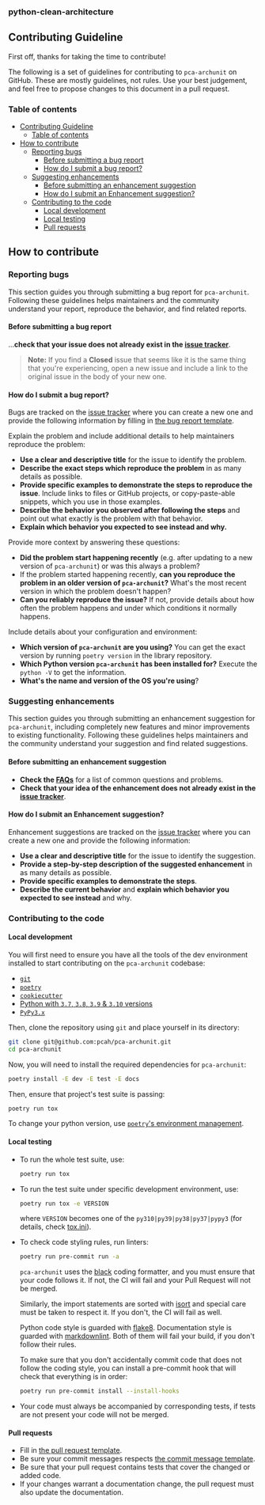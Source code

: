 ### python-clean-architecture

## Contributing Guideline

First off, thanks for taking the time to contribute!

The following is a set of guidelines for contributing to `pca-archunit` on GitHub. These are mostly guidelines, not rules. Use your best judgement, and feel free to propose changes to this document in a pull request.

### Table of contents

- [Contributing Guideline](#contributing-guideline)
  - [Table of contents](#table-of-contents)
- [How to contribute](#how-to-contribute)
  - [Reporting bugs](#reporting-bugs)
    - [Before submitting a bug report](#before-submitting-a-bug-report)
    - [How do I submit a bug report?](#how-do-i-submit-a-bug-report)
  - [Suggesting enhancements](#suggesting-enhancements)
    - [Before submitting an enhancement suggestion](#before-submitting-an-enhancement-suggestion)
    - [How do I submit an Enhancement suggestion?](#how-do-i-submit-an-enhancement-suggestion)
  - [Contributing to the code](#contributing-to-the-code)
    - [Local development](#local-development)
    - [Local testing](#local-testing)
    - [Pull requests](#pull-requests)

## How to contribute

### Reporting bugs

This section guides you through submitting a bug report for `pca-archunit`.
Following these guidelines helps maintainers and the community understand your report, reproduce the behavior, and find related reports.

#### Before submitting a bug report

...**check that your issue does not already exist in the [issue tracker](https://github.com/pcah/pca-archunit/issues)**.

> **Note:** If you find a **Closed** issue that seems like it is the same thing that you're experiencing, open a new issue and include a link to the original issue in the body of your new one.

#### How do I submit a bug report?

Bugs are tracked on the [issue tracker](https://github.com/pcah/pca-archunit/issues) where you can create a new one and provide the following information by filling in [the bug report template](https://github.com/pcah/pca-archunit/issues/new?template=bug_report.md).

Explain the problem and include additional details to help maintainers reproduce the problem:

- **Use a clear and descriptive title** for the issue to identify the problem.
- **Describe the exact steps which reproduce the problem** in as many details as possible.
- **Provide specific examples to demonstrate the steps to reproduce the issue**. Include links to files or GitHub projects, or copy-paste-able snippets, which you use in those examples.
- **Describe the behavior you observed after following the steps** and point out what exactly is the problem with that behavior.
- **Explain which behavior you expected to see instead and why.**

Provide more context by answering these questions:

- **Did the problem start happening recently** (e.g. after updating to a new version of `pca-archunit`) or was this always a problem?
- If the problem started happening recently, **can you reproduce the problem in an older version of `pca-archunit`?** What's the most recent version in which the problem doesn't happen?
- **Can you reliably reproduce the issue?** If not, provide details about how often the problem happens and under which conditions it normally happens.

Include details about your configuration and environment:

- **Which version of `pca-archunit` are you using?** You can get the exact version by running `poetry version` in the library repository.
- **Which Python version `pca-archunit` has been installed for?** Execute the `python -V` to get the information.
- **What's the name and version of the OS you're using**?

### Suggesting enhancements

This section guides you through submitting an enhancement suggestion for `pca-archunit`, including completely new features and minor improvements to existing functionality. Following these guidelines helps maintainers and the community understand your suggestion and find related suggestions.

#### Before submitting an enhancement suggestion

- **Check the [FAQs](https://pcah.github.io/pca-archunit/faq/)** for a list of common questions and problems.
- **Check that your idea of the enhancement does not already exist in the [issue tracker](https://github.com/pcah/pca-archunit/issues)**.

#### How do I submit an Enhancement suggestion?

Enhancement suggestions are tracked on the [issue tracker](https://github.com/pcah/pca-archunit/issues) where you can create a new one and provide the following information:

- **Use a clear and descriptive title** for the issue to identify the suggestion.
- **Provide a step-by-step description of the suggested enhancement** in as many details as possible.
- **Provide specific examples to demonstrate the steps**.
- **Describe the current behavior** and **explain which behavior you expected to see instead** and why.

### Contributing to the code

#### Local development

You will first need to ensure you have all the tools of the dev environment installed to start contributing on the `pca-archunit` codebase:

- [`git`](https://git-scm.com/)
- [`poetry`](https://python-poetry.org/)
- [`cookiecutter`](https://cookiecutter.readthedocs.io/)
- [Python with `3.7`, `3.8`, `3.9` & `3.10` versions](https://www.python.org/downloads/)
- [`PyPy3.x`](https://www.pypy.org/)

Then, clone the repository using `git` and place yourself in its directory:

```bash
git clone git@github.com:pcah/pca-archunit.git
cd pca-archunit
```

Now, you will need to install the required dependencies for `pca-archunit`:

```bash
poetry install -E dev -E test -E docs
```

Then, ensure that project's test suite is passing:

```bash
poetry run tox
```

To change your python version, use [`poetry`'s environment management](https://python-poetry.org/docs/managing-environments/#switching-between-environments).

#### Local testing

- To run the whole test suite, use:

    ```bash
    poetry run tox
    ```

- To run the test suite under specific development environment, use:

    ```bash
    poetry run tox -e VERSION
    ```

    where `VERSION` becomes one of the `py310|py39|py38|py37|pypy3` (for details, check [tox.ini](https://github.com/pcah/pca-archunit/blob/master/tox.ini)).

- To check code styling rules, run linters:

    ```bash
    poetry run pre-commit run -a
    ```

    `pca-archunit` uses the [black](https://github.com/psf/black) coding formatter, and you must ensure that your code follows it. If not, the CI will fail and your Pull Request will not be merged.

    Similarly, the import statements are sorted with [isort](https://github.com/timothycrosley/isort) and special care must be taken to respect it. If you don't, the CI will fail as well.

    Python code style is guarded with [flake8](https://flake8.pycqa.org/). Documentation style is guarded with [markdownlint](https://github.com/markdownlint/markdownlint). Both of them will fail your build, if you don't follow their rules.

    To make sure that you don't accidentally commit code that does not follow the coding style, you can install a pre-commit hook that will check that everything is in order:

    ```bash
    poetry run pre-commit install --install-hooks
    ```

- Your code must always be accompanied by corresponding tests, if tests are not present your code will not be merged.

#### Pull requests

- Fill in [the pull request template](https://github.com/pcah/pca-archunit/blob/master/.github/pull_request_template.md).
- Be sure your commit messages respects [the commit message template](https://github.com/pcah/pca-archunit/blob/master/.github/commit_message_template.md).
- Be sure that your pull request contains tests that cover the changed or added code.
- If your changes warrant a documentation change, the pull request must also update the documentation.
